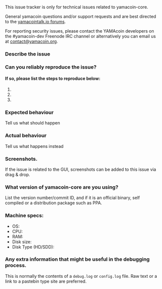 <!--- Remove sections that do not apply -->

This issue tracker is only for technical issues related to yamacoin-core.

General yamacoin questions and/or support requests and are best directed to the [yamacointalk.io forums](https://yamacointalk.io/).

For reporting security issues, please contact the YAMAcoin developers on the #yamacoin-dev Freenode IRC channel or alternatively you can email us at contact@yamacoin.org.

### Describe the issue

### Can you reliably reproduce the issue?
#### If so, please list the steps to reproduce below:
1.
2.
3.

### Expected behaviour
Tell us what should happen

### Actual behaviour
Tell us what happens instead

### Screenshots.
If the issue is related to the GUI, screenshots can be added to this issue via drag & drop.

### What version of yamacoin-core are you using?
List the version number/commit ID, and if it is an official binary, self compiled or a distribution package such as PPA.

### Machine specs:
- OS:
- CPU:
- RAM:
- Disk size:
- Disk Type (HD/SDD):

### Any extra information that might be useful in the debugging process.
This is normally the contents of a `debug.log` or `config.log` file. Raw text or a link to a pastebin type site are preferred.
